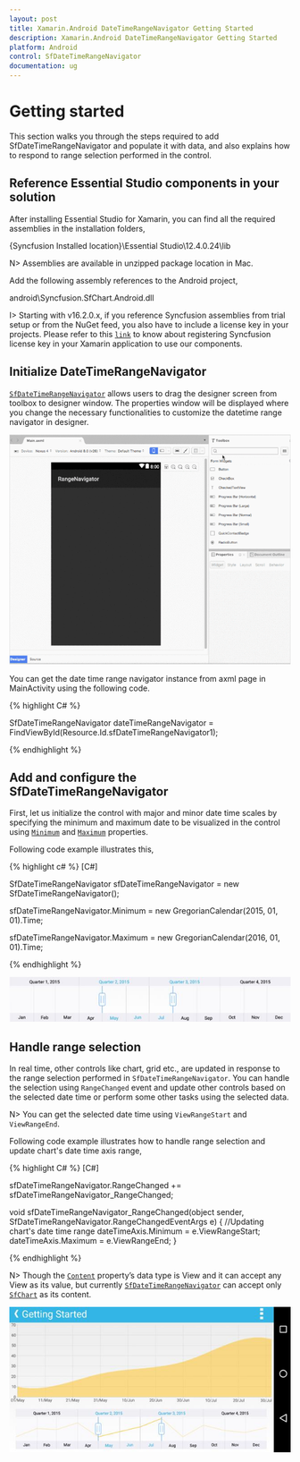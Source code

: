 ```yaml
---
layout: post
title: Xamarin.Android DateTimeRangeNavigator Getting Started
description: Xamarin.Android DateTimeRangeNavigator Getting Started
platform: Android
control: SfDateTimeRangeNavigator
documentation: ug
---
```


# Getting started

This section walks you through the steps required to add SfDateTimeRangeNavigator and populate it with data, and also explains how to respond to range selection performed in the control. 

## Reference Essential Studio components in your solution

After installing Essential Studio for Xamarin, you can find all the required assemblies in the installation folders, 

{Syncfusion Installed location}\Essential Studio\12.4.0.24\lib

N> Assemblies are available in unzipped package location in Mac.

Add the following assembly references to the Android project,

android\Syncfusion.SfChart.Android.dll

I> Starting with v16.2.0.x, if you reference Syncfusion assemblies from trial setup or from the NuGet feed, you also have to include a license key in your projects. Please refer to this [`link`](https://help.syncfusion.com/common/essential-studio/licensing/license-key) to know about registering Syncfusion license key in your Xamarin application to use our components.

## Initialize DateTimeRangeNavigator

[`SfDateTimeRangeNavigator`](https://help.syncfusion.com/cr/xamarin-android/Com.Syncfusion.Rangenavigator.SfDateTimeRangeNavigator.html) allows users to drag the designer screen from toolbox to designer window. The properties window will be displayed where you change the necessary functionalities to customize the datetime range navigator in designer.

![SfDateTimeRangeNavigator Designer support in Xamarin.Android](gettingstarted_images/gettingstarted_img6.gif)

You can get the date time range navigator instance from axml page in MainActivity using the following code.

{% highlight C# %}

SfDateTimeRangeNavigator dateTimeRangeNavigator = FindViewById<SfDateTimeRangeNavigator>(Resource.Id.sfDateTimeRangeNavigator1);

{% endhighlight %}


## Add and configure the SfDateTimeRangeNavigator 

First, let us initialize the control with major and minor date time scales by specifying the minimum and maximum date to be visualized in the control using [`Minimum`](https://help.syncfusion.com/cr/xamarin-android/Com.Syncfusion.Rangenavigator.SfDateTimeRangeNavigator.html#Com_Syncfusion_Rangenavigator_SfDateTimeRangeNavigator_Minimum) and [`Maximum`](https://help.syncfusion.com/cr/xamarin-android/Com.Syncfusion.Rangenavigator.SfDateTimeRangeNavigator.html#Com_Syncfusion_Rangenavigator_SfDateTimeRangeNavigator_Maximum) properties.

Following code example illustrates this,

{% highlight c# %}
[C#]

SfDateTimeRangeNavigator sfDateTimeRangeNavigator = new SfDateTimeRangeNavigator();

sfDateTimeRangeNavigator.Minimum = new GregorianCalendar(2015, 01, 01).Time;

sfDateTimeRangeNavigator.Maximum = new GregorianCalendar(2016, 01, 01).Time;

{% endhighlight %}

![Configuring the Xamarin.Android DateTimeRangeNavigator](gettingstarted_images/gettingstarted_img1.jpeg)

## Handle range selection

In real time, other controls like chart, grid etc., are updated in response to the range selection performed in `SfDateTimeRangeNavigator`. You can handle the selection using `RangeChanged` event and update other controls based on the selected date time or perform some other tasks using the selected data.

N> You can get the selected date time using `ViewRangeStart` and `ViewRangeEnd`.

Following code example illustrates how to handle range selection and update chart's date time axis range,

{% highlight C# %}
[C#]

sfDateTimeRangeNavigator.RangeChanged += sfDateTimeRangeNavigator_RangeChanged;

void sfDateTimeRangeNavigator_RangeChanged(object sender, SfDateTimeRangeNavigator.RangeChangedEventArgs e)
{
    //Updating chart's date time range
    dateTimeAxis.Minimum = e.ViewRangeStart;
    dateTimeAxis.Maximum = e.ViewRangeEnd;
}

{% endhighlight %}

N> Though the [`Content`](https://help.syncfusion.com/cr/xamarin-android/Com.Syncfusion.Rangenavigator.SfDateTimeRangeNavigator.html#Com_Syncfusion_Rangenavigator_SfDateTimeRangeNavigator__ctor_Android_Content_Context_) property’s data type is View and it can accept any View as its value, but currently [`SfDateTimeRangeNavigator`](https://help.syncfusion.com/cr/xamarin-android/Com.Syncfusion.Rangenavigator.SfDateTimeRangeNavigator.html) can accept only [`SfChart`](https://help.syncfusion.com/cr/xamarin-android/Com.Syncfusion.Charts.SfChart.html) as its content.

![Range selection in Xamarin.Android DateTimeRangeNavigator](gettingstarted_images/gettingstarted_img3.jpeg)
